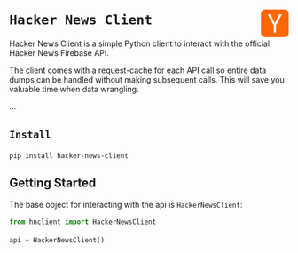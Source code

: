 # `Hacker News Client` <img align="right" width="50" height="50" src="./img/hackernews-logo.png">

Hacker News Client is a simple Python client to interact with the official Hacker News Firebase API.

The client comes with a request-cache for each API call so entire data dumps can be handled without making subsequent calls. This will save you valuable time when data wrangling.



...

## `Install`

```
pip install hacker-news-client
```

## Getting Started

The base object for interacting with the api is `HackerNewsClient`:

```python
from hnclient import HackerNewsClient

api = HackerNewsClient()
```